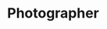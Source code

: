 ---
pid: llp86
title: Photographer
location_transcription: 
coordinates: "[-75.1656784, 39.9556166]"
zipcode: '19120'
gen_neighborhood: North Philadelphia
neighborhood: Logan,Olney
outside_phl: 
age: '12'
age_range: 6-13
instagram: 
image_file_name: llp_86.jpg
proposal_transcription: Statue of photographer
topic: Unknown
topic_summary: 0, 0
type: Sculpture Statue
keywords_other: 
credit: 
image_labels: 
twitter: 
facebook: 
permalink: "/monuments/llp86/"
layout: item-page
---